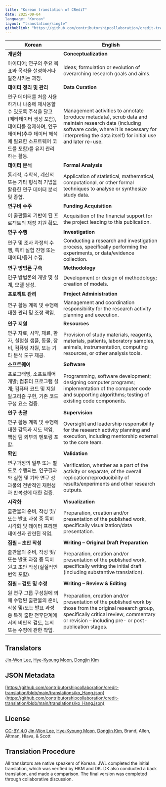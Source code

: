 ```yaml
---
title: "Korean translation of CRediT"
date: 2025-09-04
language: "Korean"
layout: "translation/single"
githublink: "https://github.com/contributorshipcollaboration/credit-translation/blob/main/translations/ko_Hang.json"
---
```


| Korean | English |
| --- | --- |
| **개념화** | **Conceptualization** |
| 아이디어; 연구의 주요 목표와 목적을 설정하거나 발전시키는 과정. | Ideas; formulation or evolution of overarching research goals and aims. |
| **데이터 정리 및 관리** | **Data Curation** |
| 연구 데이터를 처음 사용하거나 나중에 재사용할 수 있도록 주석을 달고(메타데이터 생성 포함), 데이터를 정제하며, 연구 데이터(추후 데이터 해석에 필요한 소프트웨어 코드를 포함)를 유지 관리하는 활동. | Management activities to annotate (produce metadata), scrub data and maintain research data (including software code, where it is necessary for interpreting the data itself) for initial use and later re-use. |
| **데이터 분석** | **Formal Analysis** |
| 통계적, 수학적, 계산적 또는 기타 형식적 기법을 활용한 연구 데이터 분석 및 종합. | Application of statistical, mathematical, computational, or other formal techniques to analyse or synthesize study data. |
| **연구비 수주** | **Funding Acquisition** |
| 이 출판물의 기반이 된 프로젝트의 재정 지원 확보. | Acquisition of the financial support for the project leading to this publication. |
| **연구 수행** | **Investigation** |
| 연구 및 조사 과정의 수행, 특히 실험 진행 또는 데이터/증거 수집. | Conducting a research and investigation process, specifically performing the experiments, or data/evidence collection. |
| **연구 방법론 구축** | **Methodology** |
| 연구 방법론의 개발 및 설계, 모델 생성. | Development or design of methodology; creation of models. |
| **프로젝트 관리** | **Project Administration** |
| 연구 활동 계획 및 수행에 대한 관리 및 조정 책임. | Management and coordination responsibility for the research activity planning and execution. |
| **연구 지원** | **Resources** |
| 연구 자료, 시약, 재료, 환자, 실험실 샘플, 동물, 장비, 컴퓨팅 자원, 또는 기타 분석 도구 제공. | Provision of study materials, reagents, materials, patients, laboratory samples, animals, instrumentation, computing resources, or other analysis tools. |
| **소프트웨어** | **Software** |
| 프로그래밍, 소프트웨어 개발; 컴퓨터 프로그램 설계; 컴퓨터 코드 및 지원 알고리즘 구현, 기존 코드 구성 요소 검증. | Programming, software development; designing computer programs; implementation of the computer code and supporting algorithms; testing of existing code components. |
| **연구 총괄** | **Supervision** |
| 연구 활동 계획 및 수행에 대한 감독과 지도 책임, 핵심 팀 외부의 멘토링 포함. | Oversight and leadership responsibility for the research activity planning and execution, including mentorship external to the core team. |
| **확인** | **Validation** |
| 연구과정의 일부 또는 별도로 수행되는, 연구결과와 실험 및 기타 연구 성과물의 전반적인 재현성과 반복성에 대한 검증. | Verification, whether as a part of the activity or separate, of the overall replication/reproducibility of results/experiments and other research outputs. |
| **시각화** | **Visualization** |
| 출판물의 준비, 작성 및/또는 발표 과정 중 특히 시각화 및 데이터 프리젠테이션과 관련된 작업. | Preparation, creation and/or presentation of the published work, specifically visualization/data presentation. |
| **집필 – 초안 작성** | **Writing – Original Draft Preparation** |
| 출판물의 준비, 작성 및/또는 발표 과정 중 특히 원고 초안 작성(실질적인 번역 포함). | Preparation, creation and/or presentation of the published work, specifically writing the initial draft (including substantive translation). |
| **집필 – 검토 및 수정** | **Writing – Review & Editing** |
| 원 연구 그룹 구성원에 의해 수행된 출판물의 준비, 작성 및/또는 발표 과정 중 특히 출판 전후단계에서의 비판적 검토, 논의 또는 수정에 관한 작업. | Preparation, creation and/or presentation of the published work by those from the original research group, specifically critical review, commentary or revision – including pre- or post-publication stages. |

## Translators

[Jin-Won  Lee](https://orcid.org/0000-0001-6643-8863), [Hye-Kyoung  Moon](https://orcid.org/0000-0001-5260-4154), [Dongjin  Kim](https://orcid.org/0009-0001-2107-7301)

## JSON Metadata

[https://github.com/contributorshipcollaboration/credit-translation/blob/main/translations/ko_Hang.json](https://github.com/contributorshipcollaboration/credit-translation/blob/main/translations/ko_Hang.json)

## License

[CC-BY 4.0](https://creativecommons.org/licenses/by/4.0/) [Jin-Won  Lee](https://orcid.org/0000-0001-6643-8863), [Hye-Kyoung  Moon](https://orcid.org/0000-0001-5260-4154), [Dongjin  Kim](https://orcid.org/0009-0001-2107-7301), Brand, Allen, Altman, Hlava, & Scott

## Translation Procedure

All translators are native speakers of Korean. JWL completed the initial translation, which was verified by HKM and DK. DK also conducted a back translation, and made a comparison. The final version was completed through collaborative discussion.